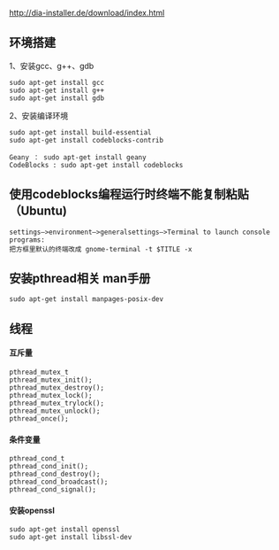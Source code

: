 http://dia-installer.de/download/index.html
## 环境搭建

1、安装gcc、g++、gdb
```
sudo apt-get install gcc 
sudo apt-get install g++ 
sudo apt-get install gdb
```

2、安装编译环境
```
sudo apt-get install build-essential
sudo apt-get install codeblocks-contrib
```
```
Geany ： sudo apt-get install geany
CodeBlocks : sudo apt-get install codeblocks
```

## 使用codeblocks编程运行时终端不能复制粘贴（Ubuntu)
```
settings–>environment–>generalsettings–>Terminal to launch console programs:
把方框里默认的终端改成 gnome-terminal -t $TITLE -x
```

## 安装pthread相关 man手册
```
sudo apt-get install manpages-posix-dev
```

## 线程
#### 互斥量
```
pthread_mutex_t
pthread_mutex_init();
pthread_mutex_destroy();
pthread_mutex_lock();
pthread_mutex_trylock();
pthread_mutex_unlock();
pthread_once();
```
#### 条件变量

```
pthread_cond_t
pthread_cond_init();
pthread_cond_destroy();
pthread_cond_broadcast();
pthread_cond_signal();
```

#### 安装openssl

```
sudo apt-get install openssl
sudo apt-get install libssl-dev
```
